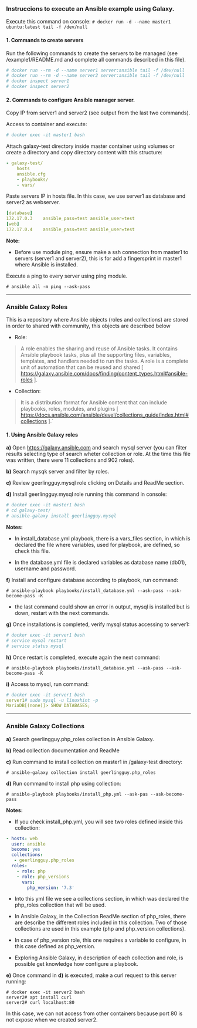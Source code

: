 ### Instruccions to execute an Ansible example using Galaxy.


Execute this command on console:
`# docker run -d --name master1 ubuntu:latest tail -f /dev/null`

#### 1. Commands to create servers
Run the following commands to create the servers to be managed (see /example1/README.md and complete all commands described in this file).

```yaml
# docker run --rm -d --name server1 server:ansible tail -f /dev/null
# docker run --rm -d --name server2 server:ansible tail -f /dev/null
# docker inspect server1
# docker inspect server2
```

#### 2. Commands to configure Ansible manager server.
 
Copy IP from server1 and server2 (see output from the last two commands).

Access to container and execute:

```yaml
# docker exec -it master1 bash
```

Attach galaxy-test directory inside master container using volumes or create a directory and copy directory content with this structure:
```yaml
- galaxy-test/
    hosts
    ansible.cfg
    - playbooks/
    - vars/
```

Paste servers IP in hosts file. In this case, we use server1 as database and server2 as webserver.
```yaml
[database]
172.17.0.3    ansible_pass=test ansible_user=test  
[web]
172.17.0.4    ansible_pass=test ansible_user=test
```

**Note:**
* Before use module ping, ensure make a ssh connection from master1 to servers (server1 and server2), this is for add a fingersprint in master1 where Ansible is installed.

Execute a ping to every server using ping module.

```
# ansible all -m ping --ask-pass
```

---
### Ansible Galaxy Roles
This is a repository where Ansible objects (roles and collections) are stored in order to shared with community, this objects are described below

* Role:
> A role enables the sharing and reuse of Ansible tasks. It contains Ansible playbook tasks, plus all the supporting files, variables, templates, and handlers needed to run the tasks. A role is a complete unit of automation that can be reused and shared [ https://galaxy.ansible.com/docs/finding/content_types.html#ansible-roles ].

* Collection:
>It is a distribution format for Ansible content that can include playbooks, roles, modules, and plugins [ https://docs.ansible.com/ansible/devel/collections_guide/index.html#collections ].`

#### 1. Using Ansible Galaxy roles
**a)** Open https://galaxy.ansible.com and search mysql server (you can filter results selecting type of search wheter collection or role. At the time this file was written, there were 11 collections and 902 roles).

**b)** Search mysqk server and filter by roles.

**c)** Review geerlingguy.mysql role clicking on Details and ReadMe section.

**d)** Install geerlingguy.mysql role running this command in console:
```yaml
# docker exec -it master1 bash
# cd galaxy-test/
# ansible-galaxy install geerlingguy.mysql
```

**Notes:** 
* In install_database.yml playbook, there is a vars_files section, in which is declared the file where variables, used for playbook, are defined, so check this file.

* In the database.yml file is declared variables as database name (db01), username and password.

**f)** Install and configure database according to playbook, run command:
```
# ansible-playbook playbooks/install_database.yml --ask-pass --ask-become-pass -K
```
* the last command could show an error in output, mysql is installed but is down, restart with the next commands.

**g)** Once installations is completed, verify mysql status accessing to server1:

```yaml
# docker exec -it server1 bash
# service mysql restart
# service status mysql
```

**h)** Once restart is completed, execute again the next command:
```
# ansible-playbook playbooks/install_database.yml --ask-pass --ask-become-pass -K
```

**i)** Access to mysql, run command:
```yaml
# docker exec -it server1 bash
server1# sudo mysql -u linuxhint -p
MariaDB[(none)]> SHOW DATABASES;
```


--------

### Ansible Galaxy Collections

**a)** Search geerlingguy.php_roles collection in Ansible Galaxy.

**b)** Read collection documentation and ReadMe

**c)** Run command to install collection on master1 in /galaxy-test directory:
```
# ansible-galaxy collection install geerlingguy.php_roles
```

**d)** Run command to install php using collection:
```
# ansible-playbook playbooks/install_php.yml --ask-pas --ask-become-pass
```

**Notes:**
* If you check install_php.yml, you will see two roles defined inside this collection:

```yaml
- hosts: web
  user: ansible
  become: yes
  collections:
   - geerlingguy.php_roles
  roles:
    - role: php
    - role: php_versions
      vars:
        php_version: '7.3'
```
* Into this yml file we see a collections section, in which was declared the php_roles collection that will be used.

* In Ansible Galaxy, in the Collection ReadMe section of php_roles, there are describe the different roles included in this collection. Two of those collections are used in this example (php and php_version collections).

* In case of php_version role, this one requires a variable to configure, in this case defined as php_version.

* Exploring Ansible Galaxy, in description of each collection and role, is possible get knowledge how configure a playbook. 

**e)** Once command in **d)** is executed, make a curl request to this server running:

```
# docker exec -it server2 bash
server2# apt install curl
server2# curl localhost:80
```
In this case, we can not access from other containers because port 80 is not expose when we created server2.